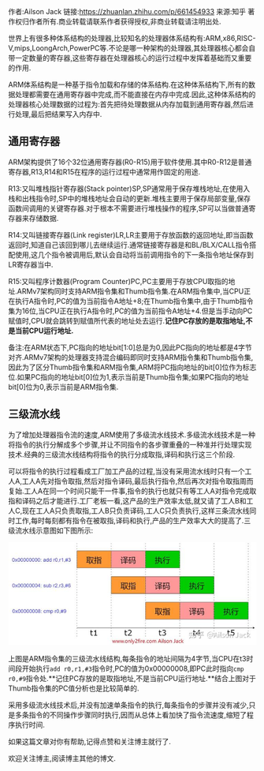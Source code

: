作者:Ailson Jack
链接:https://zhuanlan.zhihu.com/p/661454933
来源:知乎
著作权归作者所有.商业转载请联系作者获得授权,非商业转载请注明出处.



世界上有很多种体系结构的处理器,比较知名的处理器体系结构有:ARM,x86,RISC-V,mips,LoongArch,PowerPC等.不论是哪一种架构的处理器,其处理器核心都会自带一定数量的寄存器,这些寄存器在处理器核心的运行过程中发挥着基础而又重要的作用.

ARM体系结构是一种基于指令加载和存储的体系结构.在这种体系结构下,所有的数据处理都需要在通用寄存器中完成,而不能直接在内存中完成.因此,这种体系结构的处理器核心处理数据的过程为:首先把待处理数据从内存加载到通用寄存器,然后进行处理,最后把结果写入内存中.

## **通用寄存器** 

ARM架构提供了16个32位通用寄存器(R0-R15)用于软件使用.其中R0-R12是普通寄存器,R13,R14和R15在程序的运行过程中通常用作固定的用途.

R13:又叫堆栈指针寄存器(Stack pointer)SP,SP通常用于保存堆栈地址,在使用入栈和出栈指令时,SP中的堆栈地址会自动的更新.堆栈主要用于保存局部变量,保存函数间调用的关键寄存器.对于根本不需要进行堆栈操作的程序,SP可以当做普通寄存器来存储数据.

R14:又叫链接寄存器(Link register)LR,LR主要用于存放函数的返回地址,即当函数返回时,知道自己该回到哪儿去继续运行.通常链接寄存器是和BL/BLX/CALL指令搭配使用,这几个指令被调用后,默认会自动将当前调用指令的下一条指令地址保存到LR寄存器当中.

R15:又叫程序计数器(Program Counter)PC,PC主要用于存放CPU取指的地址.ARMv7架构同时支持ARM指令集和Thumb指令集.在ARM指令集中,当CPU正在执行A指令时,PC的值为当前指令A地址+8;在Thumb指令集中,由于Thumb指令集为16位,当CPU正在执行A指令时,PC的值为当前指令A地址+4.但是当手动向PC赋值时,CPU就会跳转到赋值所代表的地址处去运行.**记住PC存放的是取指地址,不是当前CPU运行地址.**

备注:在ARM状态下,PC指向的地址bit[1:0]总是为0,因此PC指向的地址都是4字节对齐.ARMv7架构的处理器支持混合编码即同时支持ARM指令集和Thumb指令集,因此为了区分Thumb指令集和ARM指令集,ARM将PC指向地址的bit[0]位作为标志位.如果PC指向的地址bit[0]位为1,表示当前是Thumb指令集;如果PC指向的地址bit[0]位为0,表示当前是ARM指令集.

## **三级流水线** 

为了增加处理器指令流的速度,ARM使用了多级流水线技术.多级流水线技术是一种将指令的执行分解成多个步骤,并让不同指令的各步骤重叠的一种准并行处理实现技术.经典的三级流水线结构将指令的执行分成取指,译码和执行这三个阶段.

可以将指令的执行过程看成工厂加工产品的过程,当没有采用流水线时只有一个工人A,工人A先对指令取指,然后对指令译码,最后执行指令,然后再次对指令取指周而复始.工人A在同一个时间只能干一件事,指令的执行也就只有等工人A对指令完成取指和译码之后才能进行.工厂老板一看,这产品的生产效率太低,就又请了工人B和工人C,现在工人A只负责取指,工人B只负责译码,工人C只负责执行,这样三条流水线同时工作,每时每刻都有指令在被取指,译码和执行,产品的生产效率大大的提高了.三级流水线示意图如下图所示:

![img](pic/v2-fafbd3e13f80fde4ff2888f56ee64783_720w.jpg)

上图是ARM指令集的三级流水线结构,每条指令的地址间隔为4字节,当CPU在t3时间段开始执行`add r0,r1,#3`指令时,PC的值为0x00000008,即PC此时指向`cmp r0,#9`指令处.**记住PC存放的是取指地址,不是当前CPU运行地址.**结合上图对于Thumb指令集的PC值分析也是比较简单的.

采用多级流水线技术后,并没有加速单条指令的执行,每条指令的步骤并没有减少,只是多条指令的不同操作步骤同时执行,因而从总体上看加快了指令流速度,缩短了程序执行时间.

如果这篇文章对你有帮助,记得点赞和关注博主就行了.

欢迎关注博主,阅读博主其他的博文.